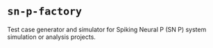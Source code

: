 # `sn-p-factory`

Test case generator and simulator for Spiking Neural P (SN P) system simulation or analysis projects.
